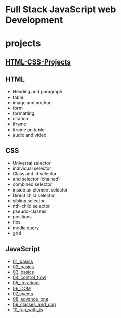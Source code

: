 # Full Stack JavaScript web Development

# projects

## [HTML-CSS-Projects](https://github.com/SudhanshuModi/fsjs/tree/main/HTML-CSS-Projects/)

## HTML

- Heading and paragraph
- table
- image and anchor
- form
- formatting
- citation
- iframe
- iframe on table
- audio and video

## CSS

- Universal selector
- individual selector
- Class and id selector
- and selector (chained)
- combined selector
- inside an element selector
- Direct child selector
- sibling selector
- nth-child selector
- pseudo-classes
- positions
- flex
- media query
- grid

## JavaScript

- [01_basics](https://github.com/SudhanshuModi/fsjs/tree/main/03_javascript/01_basics)
- [02_basics](https://github.com/SudhanshuModi/fsjs/tree/main/03_javascript/02_basics)
- [03_basics](https://github.com/SudhanshuModi/fsjs/tree/main/03_javascript/03_basics)
- [04_control_flow](https://github.com/SudhanshuModi/fsjs/tree/main/03_javascript/04_control_flow)
- [05_iterations](https://github.com/SudhanshuModi/fsjs/tree/main/03_javascript/05_iterations)
- [06_DOM](https://github.com/SudhanshuModi/fsjs/tree/main/03_javascript/06_DOM)
- [07_events](https://github.com/SudhanshuModi/fsjs/tree/main/03_javascript/07_events)
- [08_advance_one](https://github.com/SudhanshuModi/fsjs/tree/main/03_javascript/08_advance_one)
- [09_classes_and_oop](https://github.com/SudhanshuModi/fsjs/tree/main/03_javascript/09_classes_and_oop)
- [10_fun_with_js](https://github.com/SudhanshuModi/fsjs/tree/main/03_javascript/10_fun_with_js)
